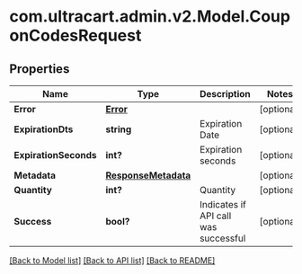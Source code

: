 # com.ultracart.admin.v2.Model.CouponCodesRequest
## Properties

Name | Type | Description | Notes
------------ | ------------- | ------------- | -------------
**Error** | [**Error**](Error.md) |  | [optional] 
**ExpirationDts** | **string** | Expiration Date | [optional] 
**ExpirationSeconds** | **int?** | Expiration seconds | [optional] 
**Metadata** | [**ResponseMetadata**](ResponseMetadata.md) |  | [optional] 
**Quantity** | **int?** | Quantity | [optional] 
**Success** | **bool?** | Indicates if API call was successful | [optional] 


[[Back to Model list]](../README.md#documentation-for-models) [[Back to API list]](../README.md#documentation-for-api-endpoints) [[Back to README]](../README.md)

